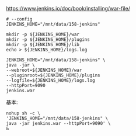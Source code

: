 https://www.jenkins.io/doc/book/installing/war-file/

```shell
# --config
JENKINS_HOME="/mnt/data/158-jenkins"

mkdir -p ${JENKINS_HOME}/war
mkdir -p ${JENKINS_HOME}/plugins
mkdir -p ${JENKINS_HOME}/lib
echo > ${JENKINS_HOME}/logs.log 

JENKINS_HOME="/mnt/data/158-jenkins" \
java -jar \
--webroot=${JENKINS_HOME}/war
--pluginroot=${JENKINS_HOME}/plugins
--logfile=${JENKINS_HOME}/logs.log
--httpPort=9090
jenkins.war
```

基本:

```shell
nohup sh -c \
'JENKINS_HOME="/mnt/data/158-jenkins" \
java -jar jenkins.war --httpPort=9090' \
&
```

